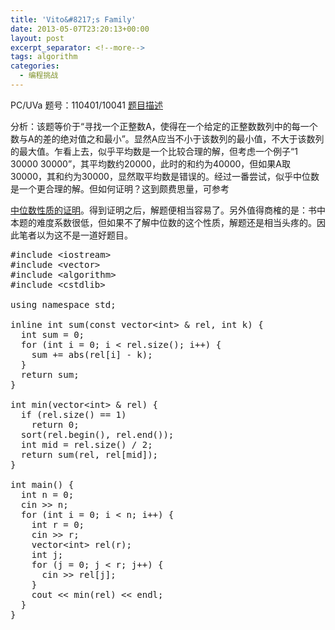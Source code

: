 ```yaml
---
title: 'Vito&#8217;s Family'
date: 2013-05-07T23:20:13+00:00
layout: post
excerpt_separator: <!--more-->
tags: algorithm
categories:
  - 编程挑战
---
```

PC/UVa 题号：110401/10041 <a href="http://uva.onlinejudge.org/index.php?option=com_onlinejudge&Itemid=8&page=show_problem&problem=982" target="_blank">题目描述</a>

分析：该题等价于“寻找一个正整数A，使得在一个给定的正整数数列中的每一个数与A的差的绝对值之和最小”。显然A应当不小于该数列的最小值，不大于该数列的最大值。乍看上去，似乎平均数是一个比较合理的解，但考虑一个例子“1 30000 30000”，其平均数约20000，此时的和约为40000，但如果A取30000，其和约为30000，显然取平均数是错误的。经过一番尝试，似乎中位数是一个更合理的解。<!--more-->但如何证明？这到颇费思量，可参考

<a href="http://wenku.baidu.com/view/375f42dc5022aaea998f0fea" target="_blank">中位数性质的证明</a>。得到证明之后，解题便相当容易了。另外值得商榷的是：书中本题的难度系数很低，但如果不了解中位数的这个性质，解题还是相当头疼的。因此笔者以为这不是一道好题目。

<pre class="brush: cpp; title: ; notranslate" title="">#include &lt;iostream&gt;
#include &lt;vector&gt;
#include &lt;algorithm&gt;
#include &lt;cstdlib&gt;

using namespace std;

inline int sum(const vector&lt;int&gt; & rel, int k) {
  int sum = 0;
  for (int i = 0; i &lt; rel.size(); i++) {
    sum += abs(rel[i] - k);
  }
  return sum;
}

int min(vector&lt;int&gt; & rel) {
  if (rel.size() == 1)
    return 0;
  sort(rel.begin(), rel.end());
  int mid = rel.size() / 2;
  return sum(rel, rel[mid]);
}

int main() {
  int n = 0;
  cin &gt;&gt; n;
  for (int i = 0; i &lt; n; i++) {
    int r = 0;
    cin &gt;&gt; r;
    vector&lt;int&gt; rel(r);
    int j;
    for (j = 0; j &lt; r; j++) {
      cin &gt;&gt; rel[j];
    }
    cout &lt;&lt; min(rel) &lt;&lt; endl;
  }
}
</pre>

<div class="addtoany_share_save_container addtoany_content_bottom">
  <div class="a2a_kit a2a_kit_size_32 addtoany_list a2a_target" id="wpa2a_13">
    <a class="a2a_button_facebook" href="http://www.addtoany.com/add_to/facebook?linkurl=http%3A%2F%2Fkuangtong.me%2F2013%2F05%2F07%2Fvitos-family%2F&linkname=Vito%E2%80%99s%20Family" title="Facebook" rel="nofollow" target="_blank"></a><a class="a2a_button_twitter" href="http://www.addtoany.com/add_to/twitter?linkurl=http%3A%2F%2Fkuangtong.me%2F2013%2F05%2F07%2Fvitos-family%2F&linkname=Vito%E2%80%99s%20Family" title="Twitter" rel="nofollow" target="_blank"></a><a class="a2a_button_google_plus" href="http://www.addtoany.com/add_to/google_plus?linkurl=http%3A%2F%2Fkuangtong.me%2F2013%2F05%2F07%2Fvitos-family%2F&linkname=Vito%E2%80%99s%20Family" title="Google+" rel="nofollow" target="_blank"></a><a class="a2a_button_sina_weibo" href="http://www.addtoany.com/add_to/sina_weibo?linkurl=http%3A%2F%2Fkuangtong.me%2F2013%2F05%2F07%2Fvitos-family%2F&linkname=Vito%E2%80%99s%20Family" title="Sina Weibo" rel="nofollow" target="_blank"></a><a class="a2a_dd addtoany_share_save" href="https://www.addtoany.com/share_save"></a>
  </div>
</div>